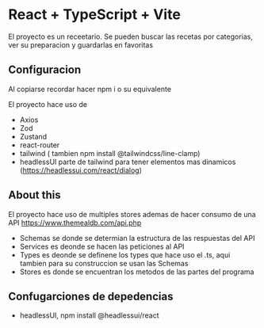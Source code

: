 # React + TypeScript + Vite

El proyecto es un receetario. Se pueden buscar las recetas por categorias, ver su preparacion y guardarlas en favoritas

## Configuracion
Al copiarse recordar hacer npm i o su equivalente


El proyecto hace uso de

- Axios
- Zod
- Zustand
- react-router
- tailwind ( tambien npm install @tailwindcss/line-clamp)
- headlessUI parte de tailwind para tener elementos mas dinamicos (https://headlessui.com/react/dialog)  

## About this

El proyecto hace uso de multiples stores ademas de hacer consumo de una API https://www.themealdb.com/api.php

- Schemas se donde se determian la estructura de las respuestas del API
- Services es deonde se hacen las peticiones al API
- Types es deonde se definene los types que hace uso el .ts, aqui tambien para su construccion se usan las Schemas
- Stores es donde se encuentran los metodos de las partes del programa

## Confugarciones de depedencias

- headlessUI, npm install @headlessui/react





